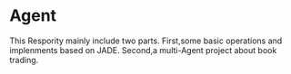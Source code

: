 # Agent
This Respority mainly include two parts.
    First,some basic operations and implenments based on JADE.
    Second,a multi-Agent project about book trading.
